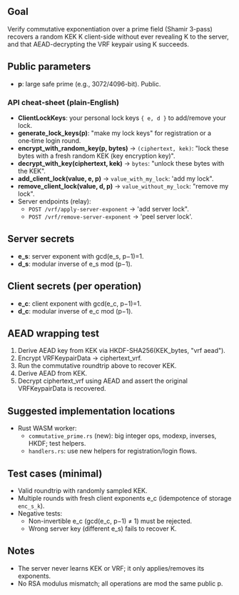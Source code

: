 ## Goal
Verify commutative exponentiation over a prime field (Shamir 3-pass) recovers a random KEK K client-side without ever revealing K to the server, and that AEAD-decrypting the VRF keypair using K succeeds.

## Public parameters
- **p**: large safe prime (e.g., 3072/4096-bit). Public.

### API cheat‑sheet (plain‑English)
- **ClientLockKeys**: your personal lock keys `{ e, d }` to add/remove your lock.
- **generate_lock_keys(p)**: "make my lock keys" for registration or a one‑time login round.
- **encrypt_with_random_key(p, bytes)** → `(ciphertext, kek)`: "lock these bytes with a fresh random KEK (key encryption key)".
- **decrypt_with_key(ciphertext, kek)** → `bytes`: "unlock these bytes with the KEK".
- **add_client_lock(value, e, p)** → `value_with_my_lock`: 'add my lock".
- **remove_client_lock(value, d, p)** → `value_without_my_lock`: "remove my lock".
- Server endpoints (relay):
  - `POST /vrf/apply-server-exponent` → 'add server lock".
  - `POST /vrf/remove-server-exponent` → 'peel server lock'.

## Server secrets
- **e_s**: server exponent with gcd(e_s, p−1)=1.
- **d_s**: modular inverse of e_s mod (p−1).

## Client secrets (per operation)
- **e_c**: client exponent with gcd(e_c, p−1)=1.
- **d_c**: modular inverse of e_c mod (p−1).


## AEAD wrapping test
1. Derive AEAD key from KEK via HKDF-SHA256(KEK_bytes, "vrf aead").
2. Encrypt VRFKeypairData → ciphertext_vrf.
3. Run the commutative roundtrip above to recover KEK.
4. Derive AEAD from KEK.
5. Decrypt ciphertext_vrf using AEAD and assert the original VRFKeypairData is recovered.

## Suggested implementation locations
- Rust WASM worker:
  - `commutative_prime.rs` (new): big integer ops, modexp, inverses, HKDF; test helpers.
  - `handlers.rs`: use new helpers for registration/login flows.

## Test cases (minimal)
- Valid roundtrip with randomly sampled KEK.
- Multiple rounds with fresh client exponents e_c (idempotence of storage `enc_s_k`).
- Negative tests:
  - Non-invertible e_c (gcd(e_c, p−1) ≠ 1) must be rejected.
  - Wrong server key (different e_s) fails to recover K.

## Notes
- The server never learns KEK or VRF; it only applies/removes its exponents.
- No RSA modulus mismatch; all operations are mod the same public p.
